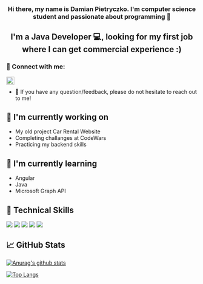 <h3 align="center">
Hi there, my name is Damian Pietryczko. I'm computer science student and passionate about programming 👋
</h3>

<h2 align="center">
I'm a Java Developer 💻, looking for my first job where I can get commercial experience :)
</h2> 

### 🤝 Connect with me:

<a href="https://www.linkedin.com/in/damian-pietryczko-85a94b199/"><img align="left" src="https://raw.githubusercontent.com/yushi1007/yushi1007/main/images/linkedin.svg" alt="Yu Shi | LinkedIn" width="21px"/></a>
</br>
- 💬 If you have any question/feedback, please do not hesitate to reach out to me!

## 🔭 I'm currently working on

- My old project Car Rental Website
- Completing challanges at CodeWars
- Practicing my backend skills

## 🌱 I'm currently learning

- Angular
- Java 
- Microsoft Graph API

## 💼 Technical Skills

![](https://img.shields.io/badge/Java-informational?style=flat&logo=java&color=f55442)
![](https://img.shields.io/badge/Spring-informational?style=flat&logo=spring&color=fff)
![](https://img.shields.io/badge/Hibernate-informational?style=flat&logo=hibernate&color=808080)
![](https://img.shields.io/badge/MySql-informational?style=flat&logo=mysql&color=fff)
![](https://img.shields.io/badge/Jira-informational?style=flat&logo=jira&color=%231e81fa)



## 📈 GitHub Stats 

[![Anurag's github stats](https://github-readme-stats.vercel.app/api?username=pietryczko)](https://github.com/pietryczko)

[![Top Langs](https://github-readme-stats.vercel.app/api/top-langs/?username=pietryczko&layout=compact)](https://github.com/pietryczko)
